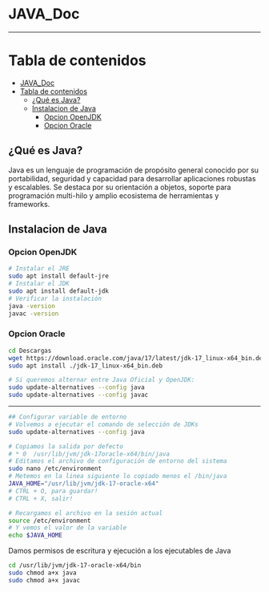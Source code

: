 # JAVA_Doc
--------------

[//]: # (version: 1.0)
[//]: # (author: Fran Dona)
[//]: # (date: 2024-03-12)



# Tabla de contenidos
- [JAVA\_Doc](#java_doc)
- [Tabla de contenidos](#tabla-de-contenidos)
  - [¿Qué es Java?](#qué-es-java)
  - [Instalacion de Java](#instalacion-de-java)
    - [Opcion OpenJDK](#opcion-openjdk)
    - [Opcion Oracle](#opcion-oracle)



## ¿Qué es Java?
Java es un lenguaje de programación de propósito general conocido por su portabilidad, seguridad y capacidad para desarrollar aplicaciones robustas y escalables. Se destaca por su orientación a objetos, soporte para programación multi-hilo y amplio ecosistema de herramientas y frameworks.

## Instalacion de Java
### Opcion OpenJDK
```bash
# Instalar el JRE
sudo apt install default-jre
# Instalar el JDK
sudo apt install default-jdk
# Verificar la instalación
java -version
javac -version
```

### Opcion Oracle
```bash
cd Descargas
wget https://download.oracle.com/java/17/latest/jdk-17_linux-x64_bin.deb
sudo apt install ./jdk-17_linux-x64_bin.deb

# Si queremos alternar entre Java Oficial y OpenJDK:
sudo update-alternatives --config java
sudo update-alternatives --config javac
```

----
```bash
## Configurar variable de entorno
# Volvemos a ejecutar el comando de selección de JDKs
sudo update-alternatives --config java

# Copiamos la salida por defecto
# * 0  /usr/lib/jvm/jdk-17oracle-x64/bin/java      
# Editamos el archivo de configuración de entorno del sistema
sudo nano /etc/environment
# Metemos en la linea siguiente lo copiado menos el /bin/java
JAVA_HOME="/usr/lib/jvm/jdk-17-oracle-x64"
# CTRL + O, para guardar!
# CTRL + X, salir!

# Recargamos el archivo en la sesión actual
source /etc/environment
# Y vemos el valor de la variable
echo $JAVA_HOME
```

Damos permisos de escritura y ejecución a los ejecutables de Java

```bash
cd /usr/lib/jvm/jdk-17-oracle-x64/bin
sudo chmod a+x java  
sudo chmod a+x javac 
```